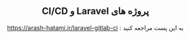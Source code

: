 <div dir="rtl" align="center">
<h2>پروژه های Laravel و CI/CD</h2>

به این پست مراجعه کنید : https://arash-hatami.ir/laravel-gitlab-ci 



</div>
